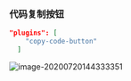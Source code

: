 ### 代码复制按钮

```json
"plugins": [
    "copy-code-button"
  ]
```

![image-20200720144333351](https://pzy-images.oss-cn-hangzhou.aliyuncs.com/img/aHR0cHM6Ly90dmExLnNpbmFpbWcuY24vbGFyZ2UvMDA3UzhaSWxseTFnZ3hmbngzMXc2ajMxODYwN2NqcncuanBn.webp)